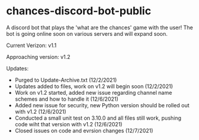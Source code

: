 # chances-discord-bot-public
A discord bot that plays the 'what are the chances' game with the user! The bot is going online soon on various servers and will expand soon.

Current Verizon: v1.1

Approaching version: v1.2

Updates:
- Purged to Update-Archive.txt (12/2/2021)
- Updates added to files, work on v1.2 will begin soon (12/2/2021)
- Work on v1.2 started, added new issue regarding channel name schemes and how to handle it (12/6/2021)
- Added new issue for security, new Python version should be rolled out with v1.2 (12/6/2021)
- Conducted a small unit test on 3.10.0 and all files still work, pushing code wiht that version with v1.2 (12/6/2021)
- Closed issues on code and evrsion changes (12/7/2021)
